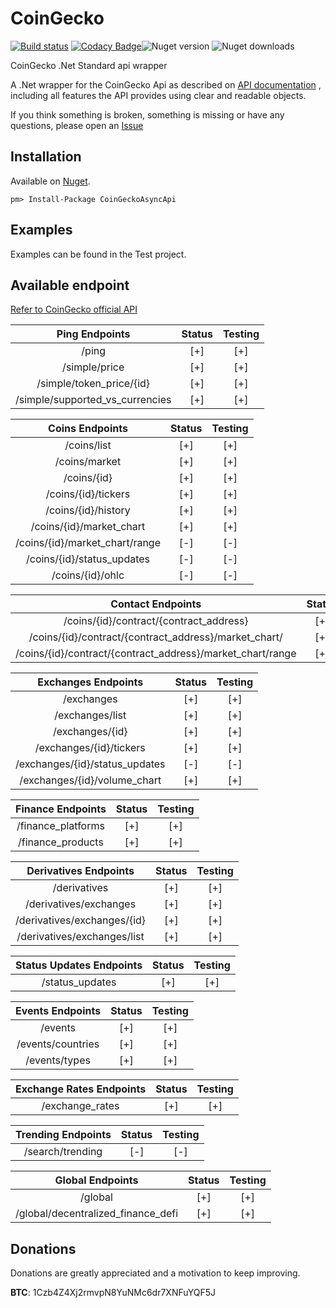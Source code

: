 # CoinGecko
[![Build status](https://ci.appveyor.com/api/projects/status/wa1y561abqm9uflj?svg=true)](https://ci.appveyor.com/project/tosunthex/coingecko)
[![Codacy Badge](https://app.codacy.com/project/badge/Grade/94d224ae418e4473ad768f641f4ae419)](https://www.codacy.com/gh/tosunthex/CoinGecko/dashboard?utm_source=github.com&amp;utm_medium=referral&amp;utm_content=tosunthex/CoinGecko&amp;utm_campaign=Badge_Grade)![Nuget version](https://img.shields.io/nuget/v/CoinGeckoAsyncApi.svg)  ![Nuget downloads](https://img.shields.io/nuget/dt/CoinGeckoAsyncApi.svg)

CoinGecko .Net Standard api wrapper

A .Net wrapper for the CoinGecko Api as described on  [API documentation](https://www.coingecko.com/api?locale=en) , including all features the API provides using clear and readable objects.

If you think something is broken, something is missing or have any questions, please open an [Issue](https://github.com/tosunthex/CoinGecko/issues/new)

## Installation

Available on [Nuget](https://www.nuget.org/packages/CoinGeckoAsyncApi/).
```
pm> Install-Package CoinGeckoAsyncApi
```

## Examples
Examples can be found in the Test project.

## Available endpoint

[Refer to CoinGecko official API](https://www.coingecko.com/api)

|           Ping Endpoints                                    | Status | Testing | 
| :-----------------------------:                             | :----: | :-----: | 
| /ping                                                       |  [+]   |   [+]   | 
| /simple/price                                               |  [+]   |   [+]   | 
| /simple/token_price/{id}                                    |  [+]   |   [+]   |
| /simple/supported_vs_currencies                             |  [+]   |   [+]   |

|           Coins Endpoints                                   | Status | Testing | 
| :-----------------------------:                             | :----: | :-----: | 
| /coins/list                                                 |  [+]   |   [+]   | 
| /coins/market                                               |  [+]   |   [+]   | 
| /coins/{id}                                                 |  [+]   |   [+]   | 
| /coins/{id}/tickers                                         |  [+]   |   [+]   | 
| /coins/{id}/history                                         |  [+]   |   [+]   | 
| /coins/{id}/market_chart                                    |  [+]   |   [+]   |
| /coins/{id}/market_chart/range                              |  [-]   |   [-]   | 
| /coins/{id}/status_updates                                  |  [-]   |   [-]   | 
| /coins/{id}/ohlc                                            |  [-]   |   [-]   | 

|           Contact Endpoints                                 | Status | Testing | 
| :-----------------------------:                             | :----: | :-----: | 
| /coins/{id}/contract/{contract_address}                     |  [+]   |   [+]   | 
| /coins/{id}/contract/{contract_address}/market_chart/       |  [+]   |   [+]   | 
| /coins/{id}/contract/{contract_address}/market_chart/range  |  [+]   |   [+]   | 

|           Exchanges Endpoints                               | Status | Testing | 
| :-----------------------------:                             | :----: | :-----: | 
| /exchanges                                                  |  [+]   |   [+]   | 
| /exchanges/list                                             |  [+]   |   [+]   | 
| /exchanges/{id}                                             |  [+]   |   [+]   | 
| /exchanges/{id}/tickers                                     |  [+]   |   [+]   | 
| /exchanges/{id}/status_updates                              |  [-]   |   [-]   | 
| /exchanges/{id}/volume_chart                                |  [+]   |   [+]   | 

|           Finance Endpoints                                 | Status | Testing | 
| :-----------------------------:                             | :----: | :-----: | 
| /finance_platforms                                          |  [+]   |   [+]   | 
| /finance_products                                           |  [+]   |   [+]   | 

|           Derivatives Endpoints                             | Status | Testing | 
| :-----------------------------:                             | :----: | :-----: | 
| /derivatives                                                |  [+]   |   [+]   | 
| /derivatives/exchanges                                      |  [+]   |   [+]   | 
| /derivatives/exchanges/{id}                                 |  [+]   |   [+]   | 
| /derivatives/exchanges/list                                 |  [+]   |   [+]   |

|           Status Updates Endpoints                          | Status | Testing | 
| :-----------------------------:                             | :----: | :-----: | 
| /status_updates                                             |  [+]   |   [+]   | 

|           Events Endpoints                                  | Status | Testing | 
| :-----------------------------:                             | :----: | :-----: | 
| /events                                                     |  [+]   |   [+]   | 
| /events/countries                                           |  [+]   |   [+]   | 
| /events/types                                               |  [+]   |   [+]   | 

|           Exchange Rates Endpoints                          | Status | Testing | 
| :-----------------------------:                             | :----: | :-----: | 
| /exchange_rates                                             |  [+]   |   [+]   | 

|           Trending Endpoints                                | Status | Testing | 
| :-----------------------------:                             | :----: | :-----: | 
| /search/trending                                            |  [-]   |   [-]   |

|           Global Endpoints                                  | Status | Testing | 
| :-----------------------------:                             | :----: | :-----: | 
| /global                                                     |  [+]   |   [+]   | 
| /global/decentralized_finance_defi                          |  [+]   |   [+]   | 


## Donations
Donations are greatly appreciated and a motivation to keep improving.

**BTC**:  1Czb4Z4Xj2rmvpN8YuNMc6dr7XNFuYQF5J

